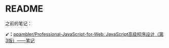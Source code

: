 # README

之前的笔记：

**➹：**[ppambler/Professional-JavaScript-for-Web: JavaScript高级程序设计（第3版）——笔记](https://github.com/ppambler/Professional-JavaScript-for-Web)


